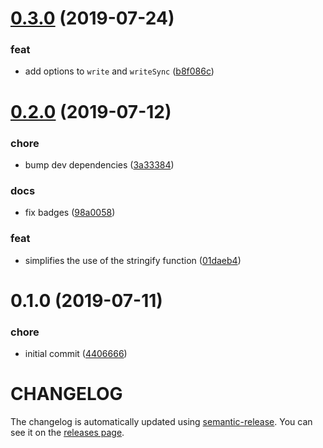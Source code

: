 <a name="0.3.0"></a>
# [0.3.0](https://github.com/forresst/amunet/compare/0.2.0...0.3.0) (2019-07-24)


### feat

* add options to `write` and `writeSync` ([b8f086c](https://github.com/forresst/amunet/commit/b8f086c))



<a name="0.2.0"></a>
# [0.2.0](https://github.com/forresst/amunet/compare/0.1.0...0.2.0) (2019-07-12)


### chore

* bump dev dependencies ([3a33384](https://github.com/forresst/amunet/commit/3a33384))

### docs

* fix badges ([98a0058](https://github.com/forresst/amunet/commit/98a0058))

### feat

* simplifies the use of the stringify function ([01daeb4](https://github.com/forresst/amunet/commit/01daeb4))



<a name="0.1.0"></a>
# 0.1.0 (2019-07-11)


### chore

* initial commit ([4406666](https://github.com/forresst/amunet/commit/4406666))



# CHANGELOG

The changelog is automatically updated using [semantic-release](https://github.com/semantic-release/semantic-release).
You can see it on the [releases page](../../releases).
